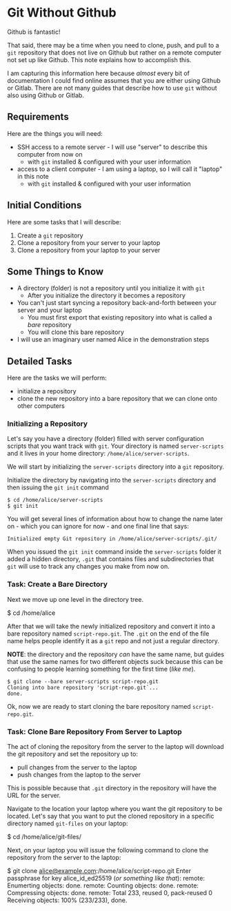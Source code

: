 # Git Without Github

Github is fantastic! 

That said, there may be a time when you need to clone, push, and pull to a `git` repository that does not live on Github but rather on a remote computer not set up like Github. This note explains how to accomplish this.

I am capturing this information here because _almost_ every bit of documentation I could find online assumes that you are either using Github or Gitlab. There are not many guides that describe how to use `git` without also using Github or Gitlab.

## Requirements

Here are the things you will need:

* SSH access to a remote server - I will use "server" to describe this computer from now on
    * with `git` installed & configured with your user information
* access to a client computer - I am using a laptop, so I will call it "laptop" in this note
    * with `git` installed & configured with your user information

## Initial Conditions

Here are some tasks that I will describe:

1. Create a `git` repository
1. Clone a repository from your server to your laptop
1. Clone a repository from your laptop to your server

## Some Things to Know

* A directory (folder) is not a repository until you initialize it with `git`
   * After you initialize the directory it becomes a repository
* You can't just start syncing a repository back-and-forth between your server and your laptop
   * You must first export that existing repository into what is called a _bare_ repository
   * You will clone this bare repository
* I will use an imaginary user named Alice in the demonstration steps


## Detailed Tasks

Here are the tasks we will perform:

* initialize a repository
* clone the new repository into a bare repository that we can clone onto other computers

### Initializing a Repository

Let's say you have a directory (folder) filled with server configuration scripts that you want track with `git`. Your directory is named `server-scripts` and it lives in your home directory: `/home/alice/server-scripts`. 

We will start by initializing the `server-scripts` directory into a `git` repository. 

Initialize the directory by navigating into the `server-scripts` directory and then issuing the `git init` command

    $ cd /home/alice/server-scripts
    $ git init
    
You will get several lines of information about how to change the name later on - which you can ignore for now - and one final line that says:

`Initialized empty Git repository in /home/alice/server-scripts/.git/`

When you issued the `git init` command inside the `server-scripts` folder it added a hidden directory, `.git` that contains files and subdirectories that `git` will use to track any changes you make from now on.

### Task: Create a Bare Directory

Next we move up one level in the directory tree. 

   $ cd /home/alice

After that we will take the newly initialized repository and convert it into a bare repository named `script-repo.git`. The `.git` on the end of the file name helps people identify it as a `git` repo and not just a regular directory. 

**NOTE**: the directory and the repository _can_ have the same name, but guides that use the same names for two different objects suck because this can be confusing to people learning something for the first time (_like me_).

    $ git clone --bare server-scripts script-repo.git
    Cloning into bare repository 'script-repo.git`...
    done.
    
Ok, now we are ready to start cloning the bare repository named `script-repo.git`.

### Task: Clone Bare Repository From Server to Laptop

The act of cloning the repository from the server to the laptop will download the git repository and set the repository up to:

* pull changes from the server to the laptop
* push changes from the laptop to the server

This is possible because that `.git` directory in the repository will have the URL for the server.

Navigate to the location your laptop where you want the git repository to be located. Let's say that you want to put the cloned repository in a specific directory named `git-files` on your laptop:

   $ cd /home/alice/git-files/

Next, on your laptop you will issue the following command to clone the repository from the server to the laptop:

   $ git clone alice@example.com:/home/alice/script-repo.git
   Enter passphrase for key alice_id_ed25519 (_or something like that_):
   remote: Enumerting objects: done.
   remote: Counting objects: done.
   remote: Compressing objects: done.
   remote: Total 233, reused 0, pack-reused 0
   Receiving objects: 100% (233/233), done.


    
    
